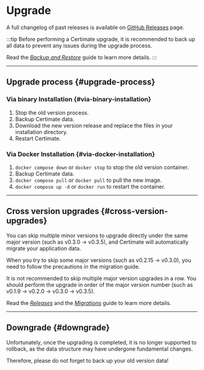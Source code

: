 ﻿# Upgrade

A full changelog of past releases is available on [GitHub Releases](https://github.com/certimate-go/certimate/releases) page.

:::tip
Before performing a Certimate upgrade, it is recommended to back up all data to prevent any issues during the upgrade process.

Read the _[Backup and Restore](/docs/getting-started/backup)_ guide to learn more details.
:::

---

## Upgrade process {#upgrade-process}

### Via binary Installation {#via-binary-installation}

1. Stop the old version process.
2. Backup Certimate data.
3. Download the new version release and replace the files in your installation directory.
4. Restart Certimate.

### Via Docker Installation {#via-docker-installation}

1. `docker compose down` or `docker stop` to stop the old version container.
2. Backup Certimate data.
3. `docker compose pull` or `docker pull` to pull the new image.
4. `docker compose up -d` or `docker run` to restart the container.

---

## Cross version upgrades {#cross-version-upgrades}

You can skip multiple minor versions to upgrade directly under the same major version (such as v0.3.0 → v0.3.5), and Certimate will automatically migrate your application data.

When you try to skip some major versions (such as v0.2.15 → v0.3.0), you need to follow the precautions in the migration guide.

It is not recommended to skip multiple major version upgrades in a row. You should perform the upgrade in order of the major version number (such as v0.1.9 → v0.2.0 → v0.3.0 → v0.3.5).

Read the _[Releases](/docs/about/releases)_ and the _[Migrations](/docs/migrations/)_ guide to learn more details.

---

## Downgrade {#downgrade}

Unfortunately, once the upgrading is completed, it is no longer supported to rollback, as the data structure may have undergone fundamental changes.

Therefore, please do not forget to back up your old version data!
